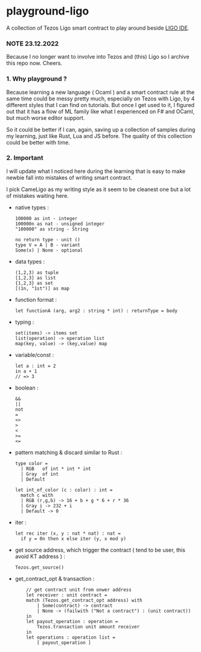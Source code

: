 # playground-ligo
A collection of Tezos Ligo smart contract to play around beside [LIGO IDE](https://ide.ligolang.org/).

### NOTE 23.12.2022
Because I no longer want to involve into Tezos and (this) Ligo so I archive this repo now. Cheers.

### 1. Why playground ?
Because learning a new language ( Ocaml ) and a smart contract rule at the same time could be messy pretty much, especially on Tezos with Ligo, by 4 different styles that I can find on tutorials. But once I get used to it, I figured out that it has a flow of ML family like what I experienced on F# and OCaml, but much worse editor support.

So it could be better if I can, again, saving up a collection of samples during my learning, just like Rust, Lua and JS before. The quality of this collection could be better with time.

### 2. Important
I will update what I noticed here during the learning that is easy to make newbie fall into mistakes of writing smart contract.

I pick CameLigo as my writing style as it seem to be cleanest one but a lot of mistakes waiting here.

- native types :

      100000 as int - integer
      100000n as nat - unsigned integer
      "100000" as string - String
      
      no return type - unit ()
      type V = A | B - variant 
      Some(x) | None - optional 
      
- data types :

      (1,2,3) as tuple 
      [1,2,3] as list
      {1,2,3} as set
      [(1n, "1st")] as map

- function format : 

      let functionA (arg, arg2 : string * int) : returnType = body

- typing : 

      set(items) -> items set
      list(operation) -> operation list 
      map(key, value) -> (key,value) map
    
- variable/const : 


      let a : int = 2
      in a + 1
      // => 3
    
- boolean :

      && 
      || 
      not 
      = 
      <> 
      > 
      < 
      >= 
      <=


- pattern matching & discard similar to Rust :

      type color =
        | RGB   of int * int * int
        | Gray  of int
        | Default

      let int_of_color (c : color) : int =
        match c with
        | RGB (r,g,b) -> 16 + b + g * 6 + r * 36
        | Gray i -> 232 + i
        | Default -> 0

- iter :

      let rec iter (x, y : nat * nat) : nat =
        if y = 0n then x else iter (y, x mod y)


- get source address, which trigger the contract ( tend to be user, this avoid KT address ) :

      Tezos.get_source()
    
- get_contract_opt & transaction :

          // get contract unit from onwer address
          let receiver : unit contract = 
          match (Tezos.get_contract_opt address) with
              | Some(contract) -> contract 
              | None -> (failwith ("Not a contract") : (unit contract))
          in
          let payout_operation : operation = 
              Tezos.transaction unit amount receiver
          in
          let operations : operation list = 
              [ payout_operation ]
